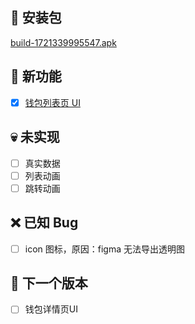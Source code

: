 ## 🚀 安装包

[build-1721339995547.apk](../apks/build-1721339995547.apk)

## 🎉 新功能

- [x] [钱包列表页 UI](https://www.figma.com/design/slaVi6qw8CUf97TveDPWiP/%E9%92%B1%E5%8C%85%E8%AF%A6%E6%83%85%2B%E6%8E%A5%E6%94%B6%E5%8F%91%E9%80%81?node-id=274-3301)

## 💀 未实现

- [ ] 真实数据
- [ ] 列表动画
- [ ] 跳转动画

## ❌ 已知 Bug

- [ ] icon 图标，原因：figma 无法导出透明图

## 📅 下一个版本

- [ ] 钱包详情页UI
